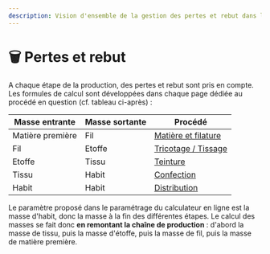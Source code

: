 ```yaml
---
description: Vision d'ensemble de la gestion des pertes et rebut dans l'outil
---
```


# 🗑 Pertes et rebut

A chaque étape de la production, des pertes et rebut sont pris en compte. Les formules de calcul sont développées dans chaque page dédiée au procédé en question (cf. tableau ci-après) :&#x20;

| Masse entrante   | Masse sortante | Procédé                                     |
| ---------------- | -------------- | ------------------------------------------- |
| Matière première | Fil            | [Matière et filature](filature/)            |
| Fil              | Etoffe         | [Tricotage / Tissage](tricotage-tissage.md) |
| Etoffe           | Tissu          | [Teinture](teinture.md)                     |
| Tissu            | Habit          | [Confection](confection.md)                 |
| Habit            | Habit          | [Distribution](distribution.md)             |

Le paramètre proposé dans le paramétrage du calculateur en ligne est la masse d'habit, donc la masse à la fin des différentes étapes. Le calcul des masses se fait donc **en remontant la chaîne de production** : d'abord la masse de tissu, puis la masse d'étoffe, puis la masse de fil, puis la masse de matière première.&#x20;

